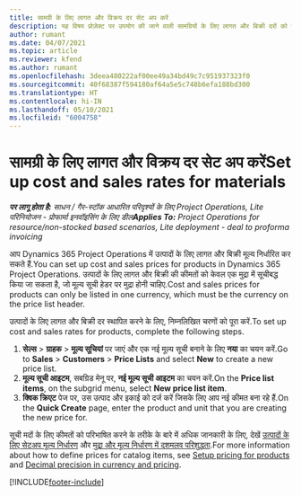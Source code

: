 ```yaml
---
title: सामग्री के लिए लागत और विक्रय दर सेट अप करें
description: यह विषय प्रोज़ेक्ट पर उपयोग की जाने वाली सामग्रियों के लिए लागत और बिक्री दरों को कैसे स्थापित किया जाए, इसके बारे में जानकारी प्रदान करता है.
author: rumant
ms.date: 04/07/2021
ms.topic: article
ms.reviewer: kfend
ms.author: rumant
ms.openlocfilehash: 3deea480222af00ee49a34bd49c7c951937323f0
ms.sourcegitcommit: 40f68387f594180af64a5e5c748b6efa188bd300
ms.translationtype: HT
ms.contentlocale: hi-IN
ms.lasthandoff: 05/10/2021
ms.locfileid: "6004758"
---
```

# <a name="set-up-cost-and-sales-rates-for-materials"></a><span data-ttu-id="bdd0d-103">सामग्री के लिए लागत और विक्रय दर सेट अप करें</span><span class="sxs-lookup"><span data-stu-id="bdd0d-103">Set up cost and sales rates for materials</span></span>

<span data-ttu-id="bdd0d-104">_**पर लागू होता है:** साधन / गैर-स्टॉक आधारित परिदृश्यों के लिए Project Operations, Lite परिनियोजन - प्रोफार्मा इनवॉइसिंग के लिए डील_</span><span class="sxs-lookup"><span data-stu-id="bdd0d-104">_**Applies To:** Project Operations for resource/non-stocked based scenarios, Lite deployment - deal to proforma invoicing_</span></span>

<span data-ttu-id="bdd0d-105">आप Dynamics 365 Project Operations में उत्पादों के लिए लागत और बिक्री मूल्य निर्धारित कर सकते हैं.</span><span class="sxs-lookup"><span data-stu-id="bdd0d-105">You can set up cost and sales prices for products in Dynamics 365 Project Operations.</span></span> <span data-ttu-id="bdd0d-106">उत्पादों के लिए लागत और बिक्री की कीमतों को केवल एक मुद्रा में सूचीबद्ध किया जा सकता है, जो मूल्य सूची हेडर पर मुद्रा होनी चाहिए.</span><span class="sxs-lookup"><span data-stu-id="bdd0d-106">Cost and sales prices for products can only be listed in one currency, which must be the currency on the price list header.</span></span>

<span data-ttu-id="bdd0d-107">उत्पादों के लिए लागत और बिक्री दर स्थापित करने के लिए, निम्नलिखित चरणों को पूरा करें.</span><span class="sxs-lookup"><span data-stu-id="bdd0d-107">To set up cost and sales rates for products, complete the following steps.</span></span> 

1. <span data-ttu-id="bdd0d-108">**सेल्स** > **ग्राहक** > **मूल्य सूचियां** पर जाएं और एक नई मूल्य सूची बनाने के लिए **नया** का चयन करें.</span><span class="sxs-lookup"><span data-stu-id="bdd0d-108">Go to **Sales** > **Customers** > **Price Lists** and select **New** to create a new price list.</span></span> 
2. <span data-ttu-id="bdd0d-109">**मूल्य सूची आइटम**, सबग्रिड मेनू पर, **नई मूल्य सूची आइटम** का चयन करें.</span><span class="sxs-lookup"><span data-stu-id="bdd0d-109">On the **Price list items**, on the subgrid menu, select **New price list item**.</span></span> 
3. <span data-ttu-id="bdd0d-110">**क्विक क्रिएट** पेज पर, उस उत्पाद और इकाई को दर्ज करें जिसके लिए आप नई कीमत बना रहे हैं.</span><span class="sxs-lookup"><span data-stu-id="bdd0d-110">On the **Quick Create** page, enter the product and unit that you are creating the new price for.</span></span>

<span data-ttu-id="bdd0d-111">सूची मदों के लिए कीमतों को परिभाषित करने के तरीके के बारे में अधिक जानकारी के लिए, देखें [उत्पादों के लिए सेटअप मूल्य निर्धारण](/dynamics365/sales-enterprise/create-price-lists-price-list-items-define-pricing-products.md) और [मुद्रा और मूल्य निर्धारण में दशमलव परिशुद्धता](/dynamics365/sales-enterprise/decimal-precision-currency-pricing.md).</span><span class="sxs-lookup"><span data-stu-id="bdd0d-111">For more information about how to define prices for catalog items, see [Setup pricing for products](/dynamics365/sales-enterprise/create-price-lists-price-list-items-define-pricing-products.md) and [Decimal precision in currency and pricing](/dynamics365/sales-enterprise/decimal-precision-currency-pricing.md).</span></span>

[!INCLUDE[footer-include](../includes/footer-banner.md)]
